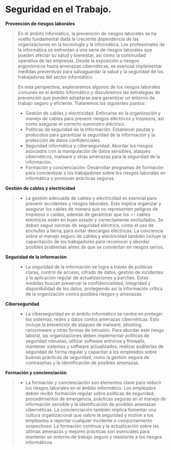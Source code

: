 
# Seguridad en el Trabajo.

**Prevención de riesgos laborales**
>En el ámbito informático, la prevención de riesgos laborales se ha vuelto fundamental dada la creciente dependencia de las organizaciones en la tecnología y la informática. Los profesionales de la informática se enfrentan a una serie de riesgos laborales que pueden afectar su salud y bienestar, así como la continuidad operativa de las empresas. Desde la exposición a riesgos ergonómicos hasta amenazas cibernéticas, es esencial implementar medidas preventivas para salvaguardar la salud y la seguridad de los trabajadores del sector informático.
>
>En esta perspectiva, exploraremos algunos de los riesgos laborales comunes en el ámbito informático y discutiremos las estrategias de prevención que pueden adoptarse para garantizar un entorno de trabajo seguro y eficiente. Trataremos los siguientes puntos:
>- Gestión de cables y electricidad: Enfocarse en la organización y manejo de cables para prevenir riesgos eléctricos y tropiezos, así como asegurar el correcto suministro eléctrico.
>- Políticas de seguridad de la información: Establecer pautas y protocolos para garantizar la seguridad de la información y la protección de datos confidenciales.
>- Seguridad informática y ciberseguridad: Abordar los riesgos asociados con la manipulación de datos sensibles, ataques cibernéticos, malware y otras amenazas para la seguridad de la información.
>- Formación y concienciación: Desarrollar programas de formación para concientizar a los trabajadores sobre los riesgos laborales en informática y promover prácticas seguras.
>
**Gestión de cables y electricidad**
>- La gestión adecuada de cables y electricidad es esencial para prevenir accidentes y riesgos laborales. Esto implica organizar y asegurar los cables de manera que no representen peligros de tropiezos o caídas, además de garantizar que los >- cables eléctricos estén en buen estado y correctamente enchufados. Se deben seguir normas de seguridad eléctrica, como el uso de enchufes a tierra, para evitar descargas eléctricas. La conciencia sobre el manejo seguro de cables y electricidad también incluye la capacitación de los trabajadores para reconocer y abordar posibles problemas antes de que se conviertan en riesgos serios.
>
**Seguridad de la información**
>- La seguridad de la información se logra a través de políticas claras, control de acceso, cifrado de datos, gestión de incidentes y la aplicación regular de actualizaciones y parches. Estas medidas buscan preservar la confidencialidad, integridad y disponibilidad de los datos, protegiendo así la información crítica de la organización contra posibles riesgos y amenazas.
>
**Ciberseguridad**
>- La ciberseguridad en el ámbito informático se centra en proteger los sistemas, redes y datos contra amenazas cibernéticas. Esto incluye la prevención de ataques de malware, phishing, ransomware y otras formas de intrusión. Para abordar este riesgo laboral, las organizaciones deben implementar políticas de seguridad robustas, utilizar software antivirus y firewalls, mantener sistemas y software actualizados, realizar auditorías de seguridad de forma regular y capacitar a los empleados sobre buenas prácticas de seguridad, como la gestión segura de contraseñas y la identificación de posibles amenazas.
>
**Formación y concienciación**
>- La formación y concienciación son elementos clave para reducir los riesgos laborales en el ámbito informático. Los empleados deben recibir formación regular sobre políticas de seguridad, procedimientos de emergencia, prácticas seguras en el manejo de información sensible y la identificación de posibles amenazas cibernéticas. La concienciación también implica fomentar una cultura organizacional que valore la seguridad y motive a los empleados a reportar cualquier incidente o comportamiento sospechoso. La formación continua y la actualización sobre las últimas amenazas y mejores prácticas son esenciales para mantener un entorno de trabajo seguro y resistente a los riesgos informáticos.
>  
